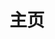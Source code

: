 ---
  home: true
  icon: home
  title: 主页
  footer: '
  <a href="https://vuepress.vuejs.org/"><img src="https://img.shields.io/badge/VuePress-2.0.0-brightgreen?style=flat&logo=vue.js" alt=\"VuePress"></a> <a href="https://github.com/vuepress-theme-hope/vuepress-theme-hope"><img src="https://img.shields.io/badge/Theme-Hope-3eaf7c?style=flat" alt="Theme"></a> <a href="https://vercel.com/"><img src="https://img.shields.io/badge/Vercel-gray?style=flat&logo=vercel" alt="Vercel"></a><br>
  <b>网站制作：<a href="https://space.bilibili.com/321425686/">轻虹空雨</a> | 背景图作者: <a href="https://space.bilibili.com/1203140540">阿巴Abba_</a></b>'
  bgImage: https://pic.mufeng086.com/i/2023/09/22/ixv1yn.webp
  bgImageStyle:
    background-attachment: fixed
  heroFullScreen: true
  heroImage: https://pic.mufeng086.com/i/2023/09/22/125oyrg.png
  heroText: 木绘社
  tagline: 由高木同学粉丝组成的同人动画制作团队
  actions:
    - text: 介绍
      link: ./about/
      icon: book
      
    - text: ↗️
      link: .
      icon: language

    - text: 联络
      link: ./about/contact
      icon: sitemap

    - text: 留言板
      link: ./message-board
      icon: message

---